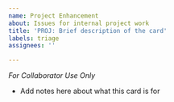 ```yaml
---
name: Project Enhancement
about: Issues for internal project work
title: 'PROJ: Brief description of the card'
labels: triage
assignees: ''

---
```


*For Collaborator Use Only*

- Add notes here about what this card is for
